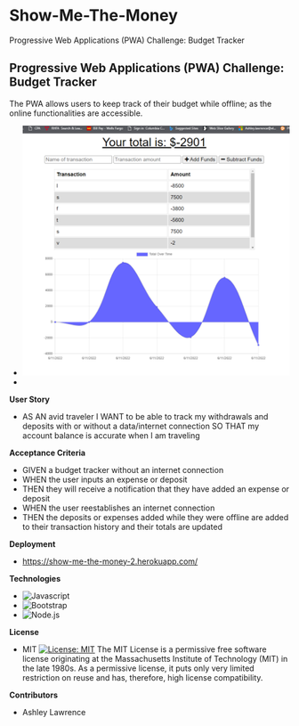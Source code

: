 # Show-Me-The-Money
Progressive Web Applications (PWA) Challenge: Budget Tracker
## Progressive Web Applications (PWA) Challenge: Budget Tracker
The PWA allows users to keep track of their budget while offline; as the online functionalities are accessible. 
- ![alt text](https://github.com/Chlovanna/Show-Me-The-Money/blob/main/assets/bt.png)
- 
**User Story**
- AS AN avid traveler
I WANT to be able to track my withdrawals and deposits with or without a data/internet connection
SO THAT my account balance is accurate when I am traveling 

**Acceptance Criteria**
- GIVEN a budget tracker without an internet connection
- WHEN the user inputs an expense or deposit
- THEN they will receive a notification that they have added an expense or deposit
- WHEN the user reestablishes an internet connection
- THEN the deposits or expenses added while they were offline are added to their transaction history and their totals are updated


**Deployment**
- https://show-me-the-money-2.herokuapp.com/

**Technologies**

- ![Javascript](https://img.shields.io/badge/-JavaScript-f7df1e?style=plastic&logo=javascript&logoColor=black)
- ![Bootstrap](https://img.shields.io/badge/-Bootstrap-7952B3?style=plastic&logo=bootstrap&logoColor=white)
- ![Node.js](https://img.shields.io/badge/-Node.js-339933?style=plastic&logo=bootstrap&logoColor=white)


**License**
- MIT
[![License: MIT](https://img.shields.io/badge/License-MIT-yellow.svg)](https://opensource.org/licenses/MIT)
The MIT License is a permissive free software license originating at the Massachusetts Institute of Technology (MIT) in the late 1980s. As a permissive license, it puts only very limited restriction on reuse and has, therefore, high license 
compatibility.

**Contributors**
- Ashley Lawrence
